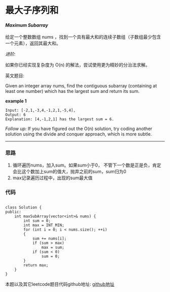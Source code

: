 # 最大子序列和

#### *Maximum Subarray*

给定一个整数数组 nums ，找到一个具有最大和的连续子数组（子数组最少包含一个元素），返回其最大和。

*进阶:*

如果你已经实现复杂度为 O(n) 的解法，尝试使用更为精妙的分治法求解。


英文题目:

Given an integer array nums, find the contiguous subarray (containing at least one number) which has the largest sum and return its sum.


**example 1**

```
Input: [-2,1,-3,4,-1,2,1,-5,4],
Output: 6
Explanation: [4,-1,2,1] has the largest sum = 6.
```

*Follow up:*
If you have figured out the O(n) solution, try coding another solution using the divide and conquer approach, which is more subtle.


---

### 思路

1. 循环遍历nums，加入sum。如果sum小于0， 不管下一个数是正是负，肯定会比这个数加上sum的值大，抛弃之前的sum，sum归为0
2. max记录遍历过程中，出现的sum最大值


### 代码
```

class Solution {
public:
	int maxSubArray(vector<int>& nums) {
		int sum = 0;
		int max = INT_MIN;
		for (int i = 0; i < nums.size(); ++i)
		{
			sum += nums[i];
			if (sum > max)
				max = sum;
			if (sum < 0)
				sum = 0;
		}
		return max;
	}
}
```

本题以及其它leetcode题目代码github地址: [github地址](https://github.com/SherlockUnknowEn/leetcode)